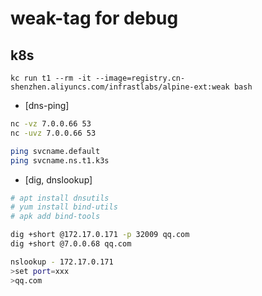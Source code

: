 # weak-tag for debug

## k8s

 `kc run t1 --rm -it --image=registry.cn-shenzhen.aliyuncs.com/infrastlabs/alpine-ext:weak bash`

- [dns-ping]

```bash
nc -vz 7.0.0.66 53
nc -uvz 7.0.0.66 53

ping svcname.default
ping svcname.ns.t1.k3s
```

- [dig, dnslookup]

```bash
# apt install dnsutils
# yum install bind-utils
# apk add bind-tools

dig +short @172.17.0.171 -p 32009 qq.com
dig +short @7.0.0.68 qq.com

nslookup - 172.17.0.171
>set port=xxx
>qq.com
```
